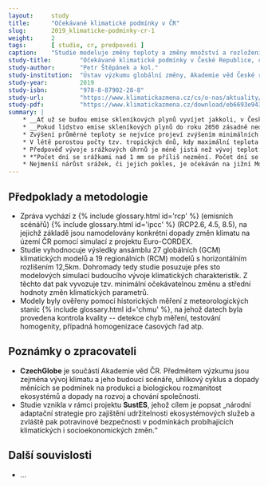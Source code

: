 ```yaml
---
layout:     study
title:      "Očekávané klimatické podmínky v ČR"
slug:       2019_klimaticke-podminky-cr-1
weight:     2
tags:       [ studie, cr, predpovedi ]
caption:    "Studie modeluje změny teploty a změny množství a rozložení srážek v ČR během 21.století."
study-title:        "Očekávané klimatické podmínky v České Republice, část I."
study-author:       "Petr Štěpánek a kol."
study-institution:  "Ústav výzkumu globální změny, Akademie věd České republiky"
study-year:         2019
study-isbn:         "978-8-87902-28-8"
study-url:          "https://www.klimatickazmena.cz/cs/o-nas/aktuality/ocekavane-klimaticke-podminky-v-ceske-republice-cast-i-zmena-zakladnich-parametru/"
study-pdf:          "https://www.klimatickazmena.cz/download/eb6693e9433c6f76162b9809e7713f8e/CliChE_I_2019_v3_final_2b.pdf"
summary: |
    * __Ať už se budou emise skleníkových plynů vyvíjet jakkoli, v České republice se do roku 2050 s nejvyšší pravděpodobností oteplí nejméně o další 2 °C ve srovnání se současností__ (tedy vzhledem k průměru let 1981-2010). Do roku 2050 totiž volba emisního scénáře nehraje podstatnou roli kvůli setrvačnosti klimatického systému a opožděné reakci na již vypuštěné emise. K výraznějšímu rozcházení jednotlivých výsledků emisních scénářů dochází až po roce 2050.
    * __Pokud lidstvo emise skleníkových plynů do roku 2050 zásadně neomezí, ke konci tohoto století pak lze očekávat oteplení o 3 až 6 °C oproti současnosti.__ (emisní scénář <a href=\"/slovnik#rcp\" class=\"glossary-item\">RCP <i class=\"fas fa-book\"></i></a> 8.5)
    * Zvýšení průměrné teploty se nejvíce projeví zvýšením minimálních teplot během zimy a jara. *“Teplotní minima porostou téměř dvakrát rychleji v porovnání s teplotními maximy.”* Vyšší teploty v zimě způsobí, že místo sněžení prší nebo sníh dřív roztaje. Nižší množství sněhových srážek je u nás přitom již dnes jednou z příčin vysychání zásob podzemních vod.
    * V létě porostou počty tzv. tropických dnů, kdy maximální teplota dosáhne alespoň 30 °C. Nejhorší emisní scénář <a href=\"/slovnik#rcp\" class=\"glossary-item\">RCP <i class=\"fas fa-book\"></i></a> 8.5 by znamenal __na konci století průměrně 30 tropických dnů za rok__ (v letech 1981–2010, bylo v průměně 8 tropických dnů za rok). Extrémní teploty vedou ke zvýšenému odparu vody z krajiny, což je jednou z hlavních příčin současného sucha.
    * Předpověď vývoje srážkových úhrnů je méně jistá než vývoj teplot. __Do konce století lze očekávat stagnaci nebo pouze mírný nárůst množství srážek__ (o zhruba 10 %). Případné zvýšení celkových ročních úhrnů bude způsobeno především nárůstem srážek během zimy, jara a podzimu. Během léta by naopak množství srážek mělo klesat, což bude mít nepříznivý dopad na výskyt sucha.
    * *"Počet dní se srážkami nad 1 mm se příliš nezmění. Počet dní se srážkami většími než 20 mm v budoucnu dále poroste.”* To znamená, že více srážek bude ve formě intenzivních nebo přívalových dešťů.
    * Nejmenší nárůst srážek, či jejich pokles, je očekáván na jižní Moravě. *"To by vzhledem k tomu, že jde o nejteplejší oblast České republiky, vedlo k výraznému snížení dostupnosti vláhy a zásadnímu zhoršení zemědělské produkce v této oblasti.”*
---
```


## Předpoklady a metodologie

* Zpráva vychází z {% include glossary.html id='rcp' %} (emisních scénářů) {% include glossary.html id='ipcc' %} (RCP2.6, 4.5, 8.5), na jejichž základě jsou namodelovány konkrétní dopady změn klimatu na území ČR pomocí simulací z projektu Euro-CORDEX.
* Studie vyhodnocuje výsledky ansámblu 27 globálních (GCM) klimatických modelů a 19 regionálních (RCM) modelů s horizontálním rozlišením 12,5km. Dohromady tedy studie posuzuje přes sto modelových simulací budoucího vývoje klimatických charakteristik. Z těchto dat pak vyvozuje tzv. minimální očekávatelnou změnu a střední hodnoty změn klimatických parametrů.
* Modely byly ověřeny pomocí historických měření z meteorologických stanic {% include glossary.html id='chmu' %}, na jehož datech byla provedena kontrola kvality -- detekce chyb měření, testování homogenity, případná homogenizace časových řad atp.

## Poznámky o zpracovateli

* __CzechGlobe__ je součástí Akademie věd ČR. Předmětem výzkumu jsou zejména vývoj klimatu a jeho budoucí scénáře, uhlíkový cyklus a dopady měnících se podmínek na produkci a biologickou rozmanitost ekosystémů a dopady na rozvoj a chování společnosti.
* Studie vznikla v rámci projektu __SustES__, jehož cílem je popsat „národní adaptační strategie pro zajištění udržitelnosti ekosystémových služeb a zvláště pak potravinové bezpečnosti v podmínkách probíhajících klimatických i socioekonomických změn.“


## Další souvislosti

* ...
